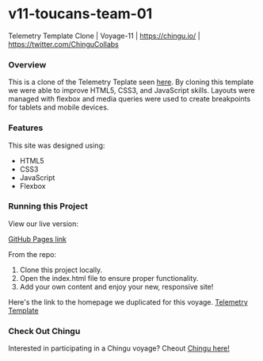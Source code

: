 # v11-toucans-team-01
Telemetry Template Clone | Voyage-11 | https://chingu.io/ | https://twitter.com/ChinguCollabs

### Overview
This is a clone of the Telemetry Teplate seen [here](https://pixelarity.com/telemetry).  By cloning this template we were able to improve HTML5, CSS3, and JavaScript skills.  Layouts were managed with flexbox and media queries were used to create breakpoints for tablets and mobile devices.

### Features
This site was designed using:
- HTML5
- CSS3
- JavaScript
- Flexbox

### Running this Project
View our live version:

[GitHub Pages link]()

From the repo:

1. Clone this project locally.
2. Open the index.html file to ensure proper functionality.
3. Add your own content and enjoy your new, responsive site!

Here's the link to the homepage we duplicated for this voyage.
[Telemetry Template](https://pixelarity.com/telemetry)

### Check Out Chingu
Interested in participating in a Chingu voyage?  Cheout [Chingu here!](https://chingu.io/)
